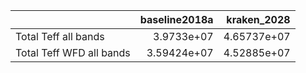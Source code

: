 |                          |   baseline2018a |   kraken_2028 |
|:-------------------------|----------------:|--------------:|
| Total Teff all bands     |     3.9733e+07  |   4.65737e+07 |
| Total Teff WFD all bands |     3.59424e+07 |   4.52885e+07 |
